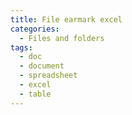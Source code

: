 ```yaml
---
title: File earmark excel
categories:
  - Files and folders
tags:
  - doc
  - document
  - spreadsheet
  - excel
  - table
---
```

